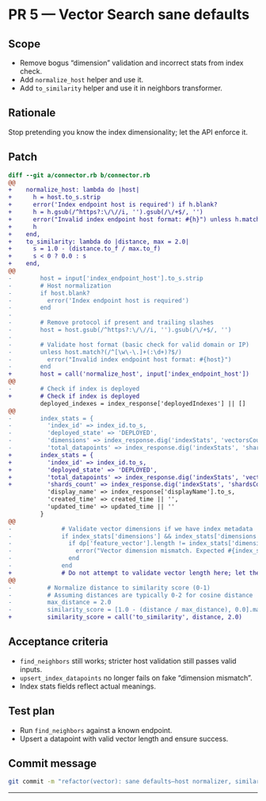 # PR 5 — Vector Search sane defaults

## Scope

* Remove bogus “dimension” validation and incorrect stats from index check.
* Add `normalize_host` helper and use it.
* Add `to_similarity` helper and use it in neighbors transformer.

## Rationale
Stop pretending you know the index dimensionality; let the API enforce it.

## Patch

```diff
diff --git a/connector.rb b/connector.rb
@@
+    normalize_host: lambda do |host|
+      h = host.to_s.strip
+      error('Index endpoint host is required') if h.blank?
+      h = h.gsub(/^https?:\/\//i, '').gsub(/\/+$/, '')
+      error("Invalid index endpoint host format: #{h}") unless h.match?(/^[\w\-\.]+(:\d+)?$/)
+      h
+    end,
+    to_similarity: lambda do |distance, max = 2.0|
+      s = 1.0 - (distance.to_f / max.to_f)
+      s < 0 ? 0.0 : s
+    end,
@@
-        host = input['index_endpoint_host'].to_s.strip
-        # Host normalization
-        if host.blank?
-          error('Index endpoint host is required')
-        end
-        
-        # Remove protocol if present and trailing slashes
-        host = host.gsub(/^https?:\/\//i, '').gsub(/\/+$/, '')
-        
-        # Validate host format (basic check for valid domain or IP)
-        unless host.match?(/^[\w\-\.]+(:\d+)?$/)
-          error("Invalid index endpoint host format: #{host}")
-        end
+        host = call('normalize_host', input['index_endpoint_host'])
@@
-        # Check if index is deployed
+        # Check if index is deployed
         deployed_indexes = index_response['deployedIndexes'] || []
@@
-        index_stats = {
-          'index_id' => index_id.to_s,
-          'deployed_state' => 'DEPLOYED',
-          'dimensions' => index_response.dig('indexStats', 'vectorsCount')&.to_i || 0,
-          'total_datapoints' => index_response.dig('indexStats', 'shardsCount')&.to_i || 0,
+        index_stats = {
+          'index_id' => index_id.to_s,
+          'deployed_state' => 'DEPLOYED',
+          'total_datapoints' => index_response.dig('indexStats', 'vectorsCount')&.to_i,
+          'shards_count' => index_response.dig('indexStats', 'shardsCount')&.to_i,
           'display_name' => index_response['displayName'].to_s,
           'created_time' => created_time || '',
           'updated_time' => updated_time || ''
         }
@@
-              # Validate vector dimensions if we have index metadata
-              if index_stats['dimensions'] && index_stats['dimensions'] > 0
-                if dp['feature_vector'].length != index_stats['dimensions']
-                  error("Vector dimension mismatch. Expected #{index_stats['dimensions']} dimensions, got #{dp['feature_vector'].length} for datapoint '#{dp['datapoint_id']}'")
-                end
-              end
+              # Do not attempt to validate vector length here; let the API enforce it.
@@
-          # Normalize distance to similarity score (0-1)
-          # Assuming distances are typically 0-2 for cosine distance
-          max_distance = 2.0
-          similarity_score = [1.0 - (distance / max_distance), 0.0].max
+          similarity_score = call('to_similarity', distance, 2.0)
```

## Acceptance criteria

* `find_neighbors` still works; stricter host validation still passes valid inputs.
* `upsert_index_datapoints` no longer fails on fake “dimension mismatch”.
* Index stats fields reflect actual meanings.

## Test plan

* Run `find_neighbors` against a known endpoint.
* Upsert a datapoint with valid vector length and ensure success.

## Commit message

```bash
git commit -m "refactor(vector): sane defaults—host normalizer, similarity helper; drop bogus dim checks | Why: local dimension 'validation' was wrong source; let Vertex enforce it. Host parsing repeated. | What: - Add normalize_host(host) and use in find_neighbors. - Add to_similarity(distance, max=2.0) and use in response transformer. - validate_index_access: report vectorsCount/shardsCount under correct keys; remove fake dim validation. - upsert_index_datapoints: stop rejecting on local dim mismatch. | Impact: fewer false negatives; better stats semantics; clearer errors on bad hosts. | Testing: upsert with valid vectors; neighbors query returns sorted top_matches with similarity."
```

---
